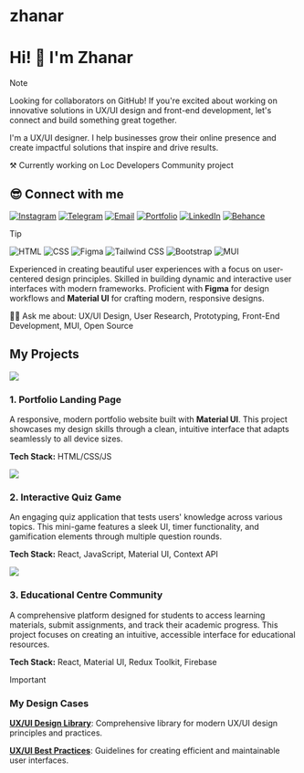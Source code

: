 # zhanar
# Hi! 👋 I'm Zhanar

> [!NOTE]  
> Looking for collaborators on GitHub! If you're excited about working on innovative solutions in UX/UI design and front-end development, let's connect and build something great together.
> 
> I'm a UX/UI designer. I help businesses grow their online presence and create impactful solutions that inspire and drive results.
> 
> ⚒️ Currently working on Loc Developers Community project

## 😎 Connect with me

[![Instagram](https://ziadoua.github.io/m3-Markdown-Badges/badges/Instagram/instagram1.svg)](https://www.instagram.com/your_instagram/) [![Telegram](https://ziadoua.github.io/m3-Markdown-Badges/badges/Telegram/telegram1.svg)](https://t.me/your_telegram/) [![Email](https://ziadoua.github.io/m3-Markdown-Badges/badges/Mail/mail2.svg)](mailto:your.email@example.com) [![Portfolio](https://ziadoua.github.io/m3-Markdown-Badges/badges/MyPortfolio/myportfolio1.svg)](https://your-portfolio-link.com/) [![LinkedIn](https://ziadoua.github.io/m3-Markdown-Badges/badges/LinkedIn/linkedin1.svg)](https://www.linkedin.com/in/your-linkedin/) [![Behance](https://ziadoua.github.io/m3-Markdown-Badges/badges/Behance/behance1.svg)](https://www.behance.net/your_behance) 

> [!TIP] 
> ![HTML](https://img.shields.io/badge/HTML5-E34F26?style=for-the-badge&logo=html5&logoColor=white) ![CSS](https://img.shields.io/badge/CSS3-1572B6?style=for-the-badge&logo=css3&logoColor=white) ![Figma](https://img.shields.io/badge/Figma-F24E1E?style=for-the-badge&logo=figma&logoColor=white) ![Tailwind CSS](https://img.shields.io/badge/Tailwind_CSS-38B2AC?style=for-the-badge&logo=tailwind-css&logoColor=white) ![Bootstrap](https://img.shields.io/badge/Bootstrap-563D7C?style=for-the-badge&logo=bootstrap&logoColor=white) ![MUI](https://img.shields.io/badge/MUI-007FFF?style=for-the-badge&logo=mui&logoColor=white)
> 
> Experienced in creating beautiful user experiences with a focus on user-centered design principles. Skilled in building dynamic and interactive user interfaces with modern frameworks. Proficient with **Figma** for design workflows and **Material UI** for crafting modern, responsive designs.
> 
> 🙋‍♂️ Ask me about: UX/UI Design, User Research, Prototyping, Front-End Development, MUI, Open Source

## My Projects

![](https://i.imgur.com/waxVImv.png)

### 1. Portfolio Landing Page

A responsive, modern portfolio website built with **Material UI**. This project showcases my design skills through a clean, intuitive interface that adapts seamlessly to all device sizes.

**Tech Stack:** HTML/CSS/JS

![](https://i.imgur.com/waxVImv.png)

### 2. Interactive Quiz Game

An engaging quiz application that tests users' knowledge across various topics. This mini-game features a sleek UI, timer functionality, and gamification elements through multiple question rounds.

**Tech Stack:** React, JavaScript, Material UI, Context API

![](https://i.imgur.com/waxVImv.png)

### 3. Educational Centre Community

A comprehensive platform designed for students to access learning materials, submit assignments, and track their academic progress. This project focuses on creating an intuitive, accessible interface for educational resources.

**Tech Stack:** React, Material UI, Redux Toolkit, Firebase


> [!IMPORTANT]
> 
> ### My Design Cases
> 
> **[UX/UI Design Library](https://github.com/your-username/)**: Comprehensive library for modern UX/UI design principles and practices.
> 
> **[UX/UI Best Practices](https://github.com/your-username/)**: Guidelines for creating efficient and maintainable user interfaces.

